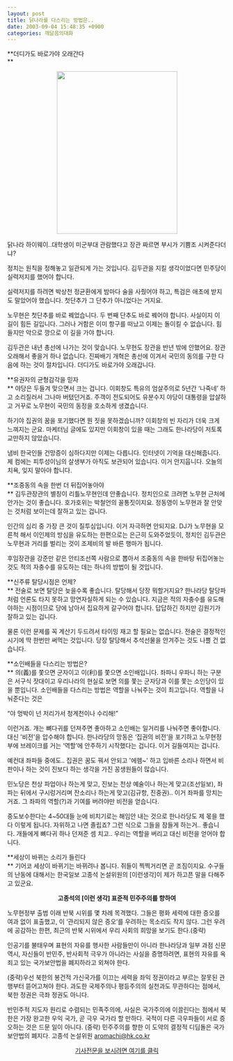 ```yaml
---
layout: post
title: 닭나라를 다스리는 방법은..
date: 2003-09-04 15:48:35 +0900
categories: 깨달음의대화
---
```

**더디가도 바로가야 오래간다  
** 

<p align="center">
  <img src="http://drkimz.com/technote/board/KDR/upimg/1062653935.jpg" width="277" height="373" border="0" />
</p>

<p align="left">
  닭나라 하이웨이..대학생이 미군부대 관람했다고 장관 짜르면 부시가 기쁨조 시켜준다더냐?
</p>정치는 원칙을 정해놓고 일관되게 가는 것입니다. 김두관을 지킬 생각이었다면 민주당이 실력저지를 했어야 합니다.

실력저지를 하려면 박상천 정균환에게 밤마다 술을 사줬어야 하고, 특검은 애초에 받지도 말았어야 했습니다. 첫단추가 그 단추가 아니었다는 거지요.

노무현은 첫단추를 바로 꿰었습니다. 두 번째 단추도 바로 꿰어야 합니다. 사실이지 이 길이 힘든 길입니다. 그러나 거함은 이미 항구를 떠났고 이제는 돌이킬 수 없습니다. 힘들지만 악으로 깡으로 이 길을 가야 합니다. 

김두관은 내년 총선에 나가는 것이 맞습니다. 노무현도 장관을 반년 밖에 안했어요. 장관 오래해서 좋을거 하나 없습니다. 진짜배기 개혁은 총선에 이겨서 국민의 동의를 구한 다음에 하는 것이 절차입니다. 더디가도 바로가야 오래갑니다. 

**유권자의 균형감각을 믿자  
** 야당은 두들겨 맞으면서 크는 겁니다. 이회창도 특유의 엄살주의로 5년간 ‘나죽네’ 하고 소리질러서 그나마 버텼던거죠. 주객이 전도되어도 유분수지 야당이 대통령을 압살하고 거꾸로 노무현이 국민의 동정을 호소하게 생겼습니다. 

하기야 집권의 꿈을 포기했다면 뭔 짓을 못하겠습니까? 이회창의 빈 자리가 더욱 크게 느껴지는 군요. 마케터님 글에도 있지만 이회창이 있을 때는 그래도 한나라당이 저토록 교만하지 않았습니다. 

냄비 한국인들 건망증이 심하다지만 이제는 다릅니다. 인터넷이 기억을 대신해줍니다. 제 컴에는 피투성이님의 살생부가 아직도 보관되어 있습니다. 이거 안지웁니다. 오늘의 치욕, 잊지 말아야 합니다. 

**조중동의 속을 한번 더 뒤집어놓아야   
** 김두관장관의 별칭이 리틀노무현인데 안좋습니다. 정치인으로 크려면 노무현 근처에 안가는 것이 좋습니다. 호가호위는 박철언의 꼴통짓이지요. 정동영이 노무현과 잘 안맞는 것처럼 보이는데 잘하고 있는 겁니다. 

인간의 심리 중 가장 큰 것이 질투심입니다. 이거 자극하면 안되지요. DJ가 노무현을 모른척 해서 이인제의 방심을 유도하는 한편으로는 은근히 도와주었듯이, 정치인 김두관은 노무현과 거리를 벌리는 것이 조제비의 발 바른 행마가 됩니다. 

후임장관을 강준만 같은 안티조선쪽 사람으로 뽑아서 조중동의 속을 한바탕 뒤집어놓는 것도 적의 자충수를 유도하는 데는 하나의 방법이 될 것입니다. 

**신주류 탈당시점은 언제?  
** 전술로 보면 탈당은 늦을수록 좋습니다. 탈당해서 당장 뭐할거지요? 한나라당 탈당파처럼 언론도 타지 못하고 망연자실하게 되는 수 있습니다. 지금은 적의 자충수를 유도해야하는 시점이므로 당에 남아서 집요하게 갈구어야 합니다. 답답하긴 하지만 김원기가 잘하고 있는 겁니다.

물론 이런 문제를 꼭 계산기 두드려서 타이밍 재고 할 필요는 없습니다. 전술은 결정적인 시기에 딱 한번만 써먹는 것입니다. 당장 탈당해서 추석선물을 안겨주는 것도 나쁠 건 없습니다. 

**소인배들을 다스리는 방법은?  
** 의(義)를 쫓으면 군자이고 이(利)를 쫓으면 소인배입니다. 좌파니 우파니 하는 구분은 서구식 잣대이고 우리나라의 현실로 보면 의를 쫓는 군자당과 이를 쫓는 소인당이 있을 뿐입니다. 소인배들을 다스리는 방법은 역할을 나눠주는 것이 최고입니다. 역할을 나눠준다는 것은 

“야 멍박이 넌 저리가서 청계천이나 수리해!” 

이런거죠. 개는 뼈다귀를 던져주면 좋아하고 소인배는 일거리를 나눠주면 좋아합니다. 대신 '비전'을 압수해야 합니다. 한나라당의 망동은 ‘집권의 비전’을 포기하고 노무현정부에 브레이크를 거는 ‘역할’에 안주하기 시작했다는 겁니다. 이거 길들여지는 겁니다. 

예컨대 좌파들 중에도.. 집권은 꿈도 꿔서 안되고 '에헴~' 하고 입바른 소리나 하면서 비판이나 하는 것이 진보다 하는 생각을 가진 꽁생원들이 많습니다. 

민노당은 천상 파업이나 하는게 맞고, 진보는 천상 예술이나 하는게 맞고(조선일보), 좌파는 뒤에서 구시렁거리며 잔소리나 하는게 맞고(김규항, 진중권).. 이거 좌파를 망치는 거죠. 그 좌파의 역할(?)과 기여를 버려야만 비전을 얻습니다. 

중도보수한다는 4~50대들 눈에 비치기로는 해임안 내는 것으로 한나라당도 제 몫을 했다 이렇게 됩니다. 자위하고 나면 졸립죠? 그런 식으로 그들을 잠들게 하는거.. 좋습니다. 개들에게 뼈다귀 하나 던져준 셈 치고.. 우리는 역할을 버리고 대신 비전을 얻어야 합니다. 

**세상이 바뀌는 소리가 들린다  
** 기어코 세상이 바뀌기는 바뀌려나 봅니다. 쥐들이 찍찍거리면 곧 조짐이지요. 수구들의 난동에 대해서는 한국일보 고종석 논설위원의 [이런생각]이 제가 하고픈 말을 다해주고 있군요. 

<p align="center">
  <b>고종석의 [이런 생각] 표준적 민주주의를 향하여</b>
</p>

노무현정부 출범 이래 반북 시위를 몇 차례 목격했다. 그들은 평화 세력에 대한 증오를 여과 없이 표출했고, 이 ‘관리되지 않은 증오’를 우려하는 목소리도 작지 않다. 그런 우려에 공감하는 한편, 최근의 반북 시위에서 우리 사회의 희망을 보기도 한다.(중략)

인공기를 불태우며 표현의 자유를 행사한 사람들만이 아니라 한나라당과 일부 과점 신문 역시, 자신들이 반민주, 반사회적 극우가 아니라는 사실을 증명하려면, 표현의 자유를 옥죄고 있는 국가보안법을 폐지하라고 외쳐야 한다.

(중략)우선 북한의 봉건적 가신국가를 이끄는 세력을 좌익 정권이라고 부르는 잘못된 관행부터 뜯어고쳐야 한다. 과도한 국제주의나 평등주의의 실천과도 무관하다는 점에서, 북한 정권은 극좌 정권도 아니다. 

반민주적 지도자 원리로 수렴되는 민족주의에, 사실은 국가주의에 이끌린다는 점에서 북한은 가장 완고한 우익 국가, 곧 극우 국가라 할 만하다. 국적이 다른 극우파들이 서로 증오하는 것은 드문 일이 아니다. (중략) 민주주의를 향한 이 도약의 결정적 디딤돌은 국가보안법의 폐지다. 고종석 논설위원 <aromachi@hk.co.kr> 

<p align="center">
  <a href="http://news.hankooki.com/lpage/opinion/200309/h2003090317485423920.htm">기사전문을 보시려면 여기를 클릭</a>
</p>